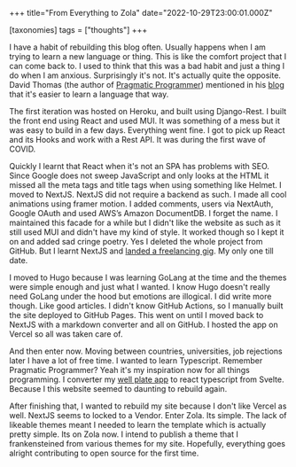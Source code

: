 +++
title="From Everything to Zola"
date="2022-10-29T23:00:01.000Z"

[taxonomies] 
tags = ["thoughts"]
+++

I have a habit of rebuilding this blog often. Usually happens when I am trying to learn a new language or thing. This is like the comfort project that I can come back to. I used to think that this was a bad habit and just a thing I do when I am anxious. Surprisingly it's not. It's actually quite the opposite. David Thomas (the author of [Pragmatic Programmer](https://pragprog.com/titles/tpp20/the-pragmatic-programmer-20th-anniversary-edition/)) mentioned in his [blog](https://pragdave.me/blog/2020/05/05/advice-on-learning-a-language.html) that it's easier to learn a language that way.

The first iteration was hosted on Heroku, and built using Django-Rest. I built the front end using React and used MUI. It was something of a mess but it was easy to build in a few days. Everything went fine. I got to pick up React and its Hooks and work with a Rest API. It was during the first wave of COVID.

Quickly I learnt that React when it's not an SPA has problems with SEO. Since Google does not sweep JavaScript and only looks at the HTML it missed all the meta tags and title tags when using something like Helmet. I moved to NextJS. NextJS did not require a backend as such. I made all cool animations using framer motion. I added comments, users via NextAuth, Google OAuth and used AWS’s Amazon DocumentDB. I forget the name. I maintained this facade for a while but I didn't like the website as such as it still used MUI and didn't have my kind of style. It worked though so I kept it on and added sad cringe poetry. Yes I deleted the whole project from GitHub. But I learnt NextJS and [landed a freelancing gig](https://drreiter.com/). My only one till date.

I moved to Hugo because I was learning GoLang at the time and the themes were simple enough and just what I wanted. I know Hugo doesn't really need GoLang under the hood but emotions are illogical. I did write more though. Like good articles. I didn't know GitHub Actions, so I manually built the site deployed to GitHub Pages. This went on until I moved back to NextJS with a markdown converter and all on GitHub. I hosted the app on Vercel so all was taken care of.

And then enter now. Moving between countries, universities, job rejections later I have a lot of free time. I wanted to learn Typescript. Remember Pragmatic Programmer? Yeah it's my inspiration now for all things programming. I converter my [well plate app](wellplatelayout.xyz/) to react typescript from Svelte. Because I this website seemed to daunting to rebuild again.

After finishing that, I wanted to rebuild my site because I don't like Vercel as well. NextJS seems to locked to a Vendor. Enter Zola. Its simple. The lack of likeable themes meant I needed to learn the template which is actually pretty simple. Its on Zola now. I intend to publish a theme that I frankensteined from various themes for my site. Hopefully, everything goes alright contributing to open source for the first time.